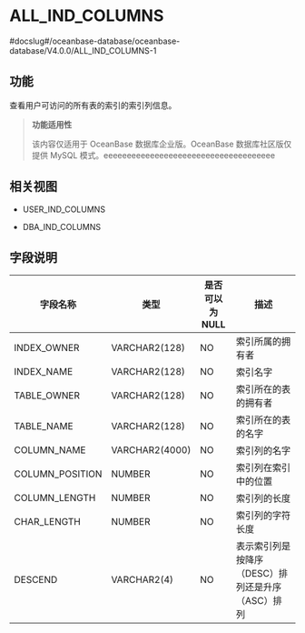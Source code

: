 ALL_IND_COLUMNS 
====================================
#docslug#/oceanbase-database/oceanbase-database/V4.0.0/ALL_IND_COLUMNS-1


功能 
-----------

查看用户可访问的所有表的索引的索引列信息。

> **功能适用性**
>
> 该内容仅适用于 OceanBase 数据库企业版。OceanBase 数据库社区版仅提供 MySQL 模式。eeeeeeeeeeeeeeeeeeeeeeeeeeeeeeeeeeeee

相关视图 
-------------

* USER_IND_COLUMNS

  

* DBA_IND_COLUMNS

  




字段说明 
-------------



|    **字段名称**     |     **类型**     | **是否可以为 NULL** |            **描述**            |
|-----------------|----------------|----------------|------------------------------|
| INDEX_OWNER     | VARCHAR2(128)  | NO             | 索引所属的拥有者                     |
| INDEX_NAME      | VARCHAR2(128)  | NO             | 索引名字                         |
| TABLE_OWNER     | VARCHAR2(128)  | NO             | 索引所在的表的拥有者                   |
| TABLE_NAME      | VARCHAR2(128)  | NO             | 索引所在的表的名字                    |
| COLUMN_NAME     | VARCHAR2(4000) | NO             | 索引列的名字                       |
| COLUMN_POSITION | NUMBER         | NO             | 索引列在索引中的位置                   |
| COLUMN_LENGTH   | NUMBER         | NO             | 索引列的长度                       |
| CHAR_LENGTH     | NUMBER         | NO             | 索引列的字符长度                     |
| DESCEND         | VARCHAR2(4)    | NO             | 表示索引列是按降序（DESC）排列还是升序（ASC）排列 |



